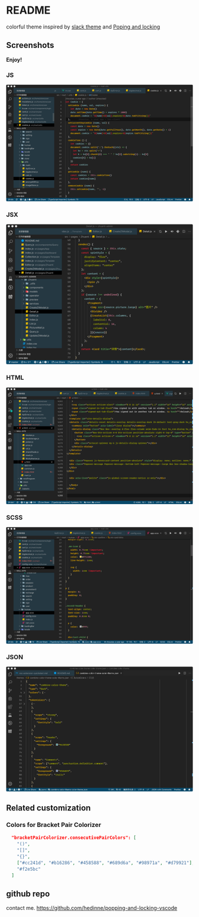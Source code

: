 # README

colorful theme inspired by [slack theme](https://github.com/slack-theme) and [Poping and locking](https://github.com/hedinne/popping-and-locking-vscode)

## Screenshots


**Enjoy!**


### JS

![js](https://raw.githubusercontent.com/Youzhigang/combine-color-theme-vscode/master/images/js.png)

### JSX

![jsx](https://raw.githubusercontent.com/Youzhigang/combine-color-theme-vscode/master/images/jsx.png)

### HTML

![html](https://raw.githubusercontent.com/Youzhigang/combine-color-theme-vscode/master/images/html.png)

### SCSS

![scss](https://raw.githubusercontent.com/Youzhigang/combine-color-theme-vscode/master/images/scss.png)

### JSON

![json](https://raw.githubusercontent.com/Youzhigang/combine-color-theme-vscode/master/images/json.png)

## Related customization

### Colors for Bracket Pair Colorizer

```json
  "bracketPairColorizer.consecutivePairColors": [
    "()",
    "[]",
    "{}",
    ["#cc241d", "#b16286", "#458588", "#689d6a", "#98971a", "#d79921"],
    "#f2e5bc"
  ]
```

## github repo

contact me. https://github.com/hedinne/popping-and-locking-vscode